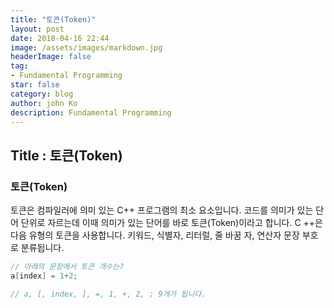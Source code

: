 ```yaml
---
title: "토큰(Token)"
layout: post
date: 2018-04-16 22:44
image: /assets/images/markdown.jpg
headerImage: false
tag:
- Fundamental Programming
star: false
category: blog
author: john Ko
description: Fundamental Programming
---
```


## Title : 토큰(Token)



### 토큰(Token) 

토큰은 컴파일러에 의미 있는 C++ 프로그램의 최소 요소입니다. 코드를 의미가 있는 단어 단위로 자르는데 이때 의미가 있는 단어를 바로 토큰(Token)이라고 합니다.  C ++은 다음 유형의 토큰을 사용합니다. 
키워드, 식별자, 리터럴, 줄 바꿈 자, 연산자 문장 부호로 분류됩니다.

 ```c++
// 아래의 문장에서 토큰 개수는?
a[index] = 1+2;

// a, [, index, ], =, 1, +, 2, ; 9개가 됩니다.
 ```









